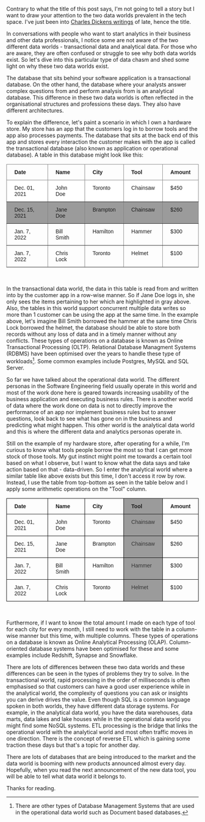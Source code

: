 ﻿Contrary to what the title of this post says, I'm not going to tell a story but I want to draw your attention to the two data worlds prevalent in the tech space. I've just been into [Charles Dickens writings](https://en.wikipedia.org/wiki/A_Tale_of_Two_Cities) of late, hence the title. 

In conversations with people who want to start analytics in their business and other data professionals, I notice some are not aware of the two different data worlds - transactional data and analytical data. For those who are aware, they are often confused or struggle to see why both data worlds exist. So let's dive into this particular type of data chasm and shed some light on why these two data worlds exist.

 The database that sits behind your software application is a transactional database. On the other hand, the database where your analysts answer complex questions from and perform analysis from is an analytical database. This difference in these two data worlds is often reflected in the organisational structures and professions these days. They also have different architectures.

To explain the difference, let's paint a scenario in which I own a hardware store. My store has an app that the customers log in to borrow tools and the app also processes payments. The database that sits at the back end of this app and stores every interaction the customer makes with the app is called the transactional database (also known as application or operational database). A table in this database might look like this:

<style type="text/css">
.tg  {border-collapse:collapse;border-spacing:0;}
.tg td{border-color:black;border-style:solid;border-width:1px;font-family:Arial, sans-serif;font-size:14px;
  overflow:hidden;padding:12px 20px;word-break:normal;}
.tg th{border-color:black;border-style:solid;border-width:1px;font-family:Arial, sans-serif;font-size:14px;
  font-weight:normal;overflow:hidden;padding:12px 20px;word-break:normal;}
.tg .tg-266k{background-color:#9b9b9b;border-color:inherit;text-align:left;vertical-align:top}
.tg .tg-fymr{border-color:inherit;font-weight:bold;text-align:left;vertical-align:top}
.tg .tg-c6of{background-color:#ffffff;border-color:inherit;text-align:left;vertical-align:top}
.tg .tg-0pky{border-color:inherit;text-align:left;vertical-align:top}
</style>
<table class="tg">
<thead>
  <tr>
    <th class="tg-fymr">Date</th>
    <th class="tg-fymr">Name</th>
    <th class="tg-fymr">City</th>
    <th class="tg-fymr">Tool</th>
    <th class="tg-fymr">Amount</th>
  </tr>
</thead>
<tbody>
  <tr>
    <td class="tg-c6of">Dec. 01, 2021</td>
    <td class="tg-c6of">John Doe</td>
    <td class="tg-c6of">Toronto</td>
    <td class="tg-c6of">Chainsaw</td>
    <td class="tg-c6of">$450</td>
  </tr>
  <tr>
    <td class="tg-266k">Dec. 15, 2021</td>
    <td class="tg-266k">Jane Doe</td>
    <td class="tg-266k">Brampton</td>
    <td class="tg-266k">Chainsaw</td>
    <td class="tg-266k">$260</td>
  </tr>
  <tr>
    <td class="tg-0pky">Jan. 7, 2022</td>
    <td class="tg-0pky">Bill Smith</td>
    <td class="tg-0pky">Hamilton</td>
    <td class="tg-0pky">Hammer</td>
    <td class="tg-0pky">$300</td>
  </tr>
  <tr>
    <td class="tg-0pky">Jan. 7, 2022</td>
    <td class="tg-0pky">Chris Lock</td>
    <td class="tg-0pky">Toronto</td>
    <td class="tg-0pky">Helmet</td>
    <td class="tg-0pky">$100</td>
  </tr>
</tbody>
</table><br>


In the transactional data world, the data in this table is read from and written into by the customer app in a row-wise manner. So if Jane Doe logs in, she only sees the items pertaining to her which are highlighted in gray above. Also, the tables in this world support concurrent multiple data writes so more than 1 customer can be using the app at the same time. In the example above, let's imagine Bill Smith borrowed the hammer at the same time Chris Lock borrowed the helmet, the database should be able to store both records without any loss of data and in a timely manner without any conflicts. These types of operations on a database is known as Online Transactional Processing (OLTP). Relational Database Managment Systems (RDBMS) have been optimised over the years to handle these type of workloads[^1]. Some common examples include Postgres, MySQL and SQL Server.

So far we have talked about the operational data world. The different personas in the Software Engineering field usually operate in this world and most of the work done here is geared towards increasing usability of the business application and executing business rules. There is another world of data where the work done on data is not to directly improve the performance of an app nor implement business rules but to answer questions, look back to see what has gone on in the business and predicting what might happen. This other world is the analytical data world and this is where the different data and analytics personas operate in. 

Still on the example of my hardware store, after operating for a while, I'm curious to know what tools people borrow the most so that I can get more stock of those tools. My gut instinct might point me towards a certain tool based on what I observe, but I want to know what the data says and take action based on that - data-driven. So I enter the analytical world where a similar table like above exists but this time, I don't access it row by row. Instead, I use the table from top-bottom as seen in the table below and I apply some arithmetic operations on the "Tool" column. 

<style type="text/css">
.tg  {border-collapse:collapse;border-spacing:0;}
.tg td{border-color:black;border-style:solid;border-width:1px;font-family:Arial, sans-serif;font-size:14px;
  overflow:hidden;padding:12px 20px;word-break:normal;}
.tg th{border-color:black;border-style:solid;border-width:1px;font-family:Arial, sans-serif;font-size:14px;
  font-weight:normal;overflow:hidden;padding:12px 20px;word-break:normal;}
.tg .tg-1wig{font-weight:bold;text-align:left;vertical-align:top}
.tg .tg-9fd4{background-color:#9b9b9b;font-weight:bold;text-align:left;vertical-align:top}
.tg .tg-0lax{text-align:left;vertical-align:top}
.tg .tg-m71n{background-color:#9b9b9b;color:#333333;text-align:left;vertical-align:top}
</style>
<table class="tg">
<thead>
  <tr>
    <th class="tg-1wig">Date</th>
    <th class="tg-1wig">Name</th>
    <th class="tg-1wig">City</th>
    <th class="tg-9fd4">Tool</th>
    <th class="tg-1wig">Amount</th>
  </tr>
</thead>
<tbody>
  <tr>
    <td class="tg-0lax">Dec. 01, 2021</td>
    <td class="tg-0lax">John Doe</td>
    <td class="tg-0lax">Toronto</td>
    <td class="tg-m71n">Chainsaw</td>
    <td class="tg-0lax">$450</td>
  </tr>
  <tr>
    <td class="tg-0lax">Dec. 15, 2021</td>
    <td class="tg-0lax">Jane Doe</td>
    <td class="tg-0lax">Brampton</td>
    <td class="tg-m71n">Chainsaw</td>
    <td class="tg-0lax">$260</td>
  </tr>
  <tr>
    <td class="tg-0lax">Jan. 7, 2022</td>
    <td class="tg-0lax">Bill Smith</td>
    <td class="tg-0lax">Hamilton</td>
    <td class="tg-m71n">Hammer</td>
    <td class="tg-0lax">$300</td>
  </tr>
  <tr>
    <td class="tg-0lax">Jan. 7, 2022</td>
    <td class="tg-0lax">Chris Lock</td>
    <td class="tg-0lax">Toronto</td>
    <td class="tg-m71n">Helmet</td>
    <td class="tg-0lax">$100</td>
  </tr>
</tbody>
</table>

<br>

Furthermore, if I want to know the total amount I made on each type of tool for each city for every month, I still need to work with the table in a column-wise manner but this time, with multiple columns. These types of operations on a database is known as Online Analytical Processing (OLAP). Column-oriented database systems have been optimised for these and some examples include Redshift, Synapse and Snowflake. 

There are lots of differences between these two data worlds and these differences can be seen in the types of problems they try to solve. In the transactional world, rapid processing in the order of milliseconds is often emphasised so that customers can have a good user experience while in the analytical world, the complexity of questions you can ask or insights you can derive drives the value. Even though SQL is a common language spoken in both worlds, they have different data storage systems. For example, in the analytical data world, you have the data warehouses, data marts, data lakes and lake houses while in the operational data world you might find some NoSQL systems. ETL processing is the bridge that links the operational world with the analytical world and most often traffic moves in one direction. There is the concept of reverse ETL which is gaining some traction these days but that's a topic for another day.

There are lots of databases that are being introduced to the market and the data world is booming with new products announced almost every day. Hopefully, when you read the next announcement of the new data tool, you will be able to tell what data world it belongs to.

Thanks for reading.


[^1]: There are other types of Database Management Systems that are used in the operational data world such as Document based databases.
